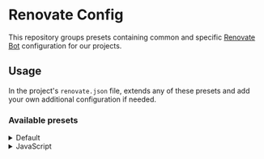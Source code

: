 # Renovate Config

This repository groups presets containing common and specific [Renovate Bot](https://docs.renovatebot.com/config-presets/#github-hosted-presets) configuration for our projects.

## Usage

In the project's `renovate.json` file, extends any of these presets and add your own additional configuration if needed.

### Available presets

<details>
  <summary>Default</summary><br>

<p>Uses the <a href="https://docs.renovatebot.com/presets-config/#configbase">config:base</a> preset and enables the following:</p>

<ul>
<li>PRs are scheduled to be created every Monday before 3am (UTC), four at the time</li>
<li>Stale PRs are automatically rebased</li>
<li><code>chore({depType})</code> (e.g. <code>chore(dev-deps)</code>) is used for PR titles and commit messages</li>
</ul>

```json
{
  "extends": ["github>gr4vy/renovate-config"]
}
```

</details>

<details>
  <summary>JavaScript</summary><br>

<p>Uses the default preset and enables the following:</p>

<ul>
<li>Dependencies ranges are bumped (e.g. <code>^1.0.0 -> ^1.1.0</code>)</li>
<li>PRs are automatically assigned to <a href="https://github.com/orgs/gr4vy/teams/javascript-team">the JavaScript team</a> as reviewer</li>
<li>Special security PRs are created for vulnerabilities in root packages</li>
<li>Development dependencies are labelled with `patch` and automerged</li>
<li>Production dependencies are labelled with `minor`</li>
<li>Resolutions and major dependency updates are disabled</li>
<li><code>eslint</code> updates are grouped</li>
</ul>

```json
{
  "extends": ["github>gr4vy/renovate-config:javascript"]
}
```

</details>
